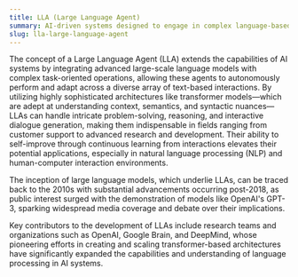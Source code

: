 ```yaml
---
title: LLA (Large Language Agent)
summary: AI-driven systems designed to engage in complex language-based tasks by leveraging expansive neural network architectures trained on vast datasets.
slug: lla-large-language-agent
---
```


The concept of a Large Language Agent (LLA) extends the capabilities of AI systems by integrating advanced large-scale language models with complex task-oriented operations, allowing these agents to autonomously perform and adapt across a diverse array of text-based interactions. By utilizing highly sophisticated architectures like transformer models—which are adept at understanding context, semantics, and syntactic nuances—LLAs can handle intricate problem-solving, reasoning, and interactive dialogue generation, making them indispensable in fields ranging from customer support to advanced research and development. Their ability to self-improve through continuous learning from interactions elevates their potential applications, especially in natural language processing (NLP) and human-computer interaction environments.

The inception of large language models, which underlie LLAs, can be traced back to the 2010s with substantial advancements occurring post-2018, as public interest surged with the demonstration of models like OpenAI's GPT-3, sparking widespread media coverage and debate over their implications.

Key contributors to the development of LLAs include research teams and organizations such as OpenAI, Google Brain, and DeepMind, whose pioneering efforts in creating and scaling transformer-based architectures have significantly expanded the capabilities and understanding of language processing in AI systems.